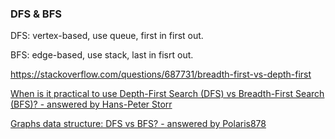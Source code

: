 
### DFS & BFS

DFS:  vertex-based, use queue, first in first out.


BFS: edge-based, use stack, last in fisrt out.


https://stackoverflow.com/questions/687731/breadth-first-vs-depth-first

[When is it practical to use Depth-First Search (DFS) vs Breadth-First Search (BFS)? - answered by Hans-Peter Storr](https://stackoverflow.com/a/3332994/8202659)

[Graphs data structure: DFS vs BFS? - answered by Polaris878](https://stackoverflow.com/a/2626251/8202659)